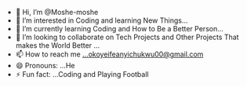 - 👋 Hi, I’m @Moshe-moshe
- 👀 I’m interested in Coding and learning New Things...
- 🌱 I’m currently learning Coding and How to Be a Better Person...
- 💞️ I’m looking to collaborate on Tech Projects and Other Projects That makes the World Better ...
- 📫 How to reach me ...okoyeifeanyichukwu00@gmail.com
- 😄 Pronouns: ...He
- ⚡ Fun fact: ...Coding and Playing Football

<!---
Moshe-moshe/Moshe-moshe is a ✨ special ✨ repository because its `README.md` (this file) appears on your GitHub profile.
You can click the Preview link to take a look at your changes.
--->
